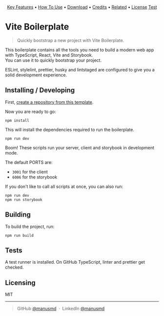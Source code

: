 <p align="center">
  <a href="#key-features">Key Features</a> •
  <a href="#how-to-use">How To Use</a> •
  <a href="#download">Download</a> •
  <a href="#credits">Credits</a> •
  <a href="#related">Related</a> •
  <a href="#license">License</a>
  <a href="#test-1">Test</a>
</p>

# Vite Boilerplate

> Quickly bootstrap a new project with Vite Boilerplate.

This boilerplate contains all the tools you need to build a modern web app with TypeScript, React, Vite and Storybook.  
You can use it to quickly bootstrap your project.

ESLint, stylelint, prettier, husky and lintstaged are configured to give you a solid development experience.

## Installing / Developing

First, [create a repository from this template](https://docs.github.com/en/github/creating-cloning-and-archiving-repositories/creating-a-repository-on-github/creating-a-repository-from-a-template).

Now you are ready to go:

```shell
npm install
```

This will install the dependencies required to run the boilerplate.

```shell
npm run dev
```

Boom! These scripts run your server, client and storybook in development mode.

The default PORTS are:

- `3001` for the client
- `6006` for the storybook

If you don't like to call all scripts at once, you can also run:

```shell
npm run dev
npm run storybook
```

## Building

To build the project, run:

```shell
npm run build
```

## Tests

A test runner is installed. On GitHub TypeScript, linter and prettier get checked.

## Licensing

MIT

---

> GitHub [@manusmd](https://github.com/manusmd) &nbsp;&middot;&nbsp;
> LinkedIn [@manusmd](www.linkedin.com/in/manusmd)
